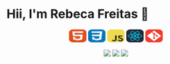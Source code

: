 <h1 align="left">Hii, I'm Rebeca Freitas 🌠</h1>
  
<div align="center">
    <div>
        <img align="center" alt="HTML" height="30" width="40" src='icons/HTML.svg'>
        <img align="center" alt="HTML" height="30" width="40" src='icons/CSS.svg'>
        <img align="center" alt="HTML" height="30" width="40" src='icons/JavaScript.svg'>
        <img align="center" alt="HTML" height="30" width="40" src='icons/React-Dark.svg'>
        <img align="center" alt="HTML" height="30" width="40" src='icons/Git.svg'>
     </div>
 <br>

  <div>
    <a href = "mailto:rebecasguerri@gmail.com"><img src="https://img.shields.io/badge/-Gmail-%23333?style=for-the-badge&logo=gmail&logoColor=white" target="_blank"></a>
    <a href="https://www.linkedin.com/in/rebeca-freitas-16b16a232/" target="_blank"><img src="https://img.shields.io/badge/-LinkedIn-%230077B5?style=for-the-badge&logo=linkedin&logoColor=white" target="_blank"></a>
    <a href="https://www.instagram.com/rebecasguerri/" target="_blank"><img src="https://img.shields.io/badge/-Instagram-%23E4405F?style=for-the-badge&logo=instagram&logoColor=white" target="_blank"></a>
   
  </div>
</div>

 





